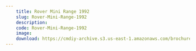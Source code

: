 ```yaml
---
    title: Rover Mini Range 1992
    slug: Rover-Mini-Range-1992
    description:
    code: Rover-Mini-Range-1992
    image:
    download: https://cmdiy-archive.s3.us-east-1.amazonaws.com/brochures/documents/Rover+Mini+Range+1992.pdf
---
```

<!-- Content of the page -->

##
        